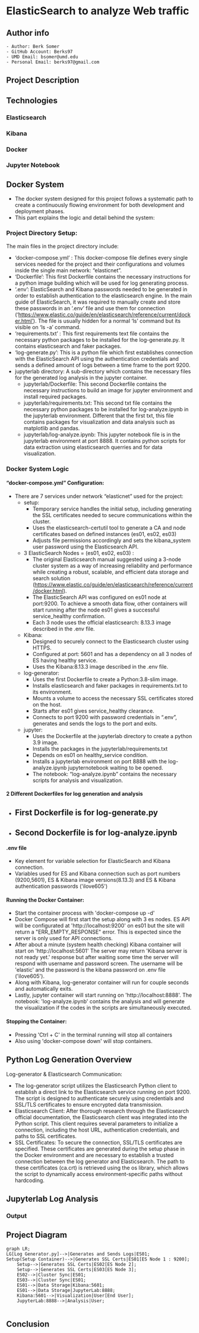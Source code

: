 # ElasticSearch to analyze Web traffic

## Author info

    - Author: Berk Somer
    - GitHub Account: Berks97
    - UMD Email: bsomer@umd.edu
    - Personal Email: berks97@gmail.com

## Project Description

## Technologies

### Elasticsearch

### Kibana

### Docker

### Jupyter Notebook

## Docker System
-	The docker system designed for this project follows a systematic path to create a continuously flowing environment for both development and deployment phases.
-	This part explains the logic and detail behind the system:

### Project Directory Setup: 
The main files in the project directory include:
-	‘docker-compose.yml’ : This docker-compose file defines every single services needed for the project and their configurations and volumes inside the single main network: “elasticnet”. 
-	‘Dockerfile’: This first Dockerfile contains the necessary instructions for a python image building which will be used for log generating process.
-	‘.env’: ElasticSearch and Kibana passwords needed to be generated in order to establish authentication to the elasticsearch engine. In the main guide of ElasticSearch, it was required to manually create and store these passwords in an ‘.env’ file and use them for connection (‘https://www.elastic.co/guide/en/elasticsearch/reference/current/docker.html’). The file is usually hidden for a normal ‘ls’ command but its visible on ‘ls -a’ command.
-	‘requirements.txt’ : This first requirements text file contains the necessary python packages to be installed for the log-generate.py. It contains elasticsearch and faker packages.
-	‘log-generate.py’: This is a python file which first establishes connection with the ElasticSearch API using the authentication credentials and sends a defined amount of logs between a time frame to the port 9200.
-	jupyterlab directory: A sub-directory which contains the necessary files for the generated log analysis in the jupyter container.
    -   jupyterlab/Dockerfile: This second Dockerfile contains the necessary instructions to build an image for jupyter environment and install required packages.
    -   jupyterlab/requirements.txt: This second txt file contains the necessary python packages to be installed for log-analyze.ipynb in the jupyterlab environment. Different that the first txt, this file contains packages for visualization and data analysis such as matplotlib and pandas.
    -	jupyterlab/log-analyze.ipynb: This jupyter notebook file is in the jupyterlab environment at port 8888. It contains python scripts for data extraction using elasticsearch querries and for data visualization. 

### Docker System Logic
#### “docker-compose.yml” Configuration:
- There are 7 services under network “elasticnet” used for the project: 
    - setup:
        - Temporary service handles the initial setup, including generating the SSL certificates needed to secure communications within the cluster. 
        - Uses the elasticsearch-certutil tool to generate a CA and node certificates based on defined instances (es01, es02, es03)
        - Adjusts file permissions accordingly and sets the kibana_system user password using the Elasticsearch API.
    -	3 ElasticSearch Nodes = (es01, es02, es03) : 
        - The original Elasticsearch manual suggested using a 3-node cluster system as a way of increasing reliability and performance while creating a robust, scalable, and efficient data storage and search solution (https://www.elastic.co/guide/en/elasticsearch/reference/current/docker.html). 
        - The ElasticSearch API was configured on es01 node at port:9200. To achieve a smooth data flow, other containers will start running after the node es01 gives a successful service_healthy confirmation.
        - Each 3 node uses the official elasticsearch: 8.13.3 image described in the .env file.
    -	Kibana: 
        - Designed to securely connect to the Elasticsearch cluster using HTTPS.
        - Configured at port: 5601 and has a dependency on all 3 nodes of ES having healthy service. 
        - Uses the Kibana:8.13.3 image described in the .env file.
    -	log-generator: 
        - Uses the first Dockerfile to create a Python:3.8-slim image.
        - Installs elasticsearch and faker packages in requirements.txt to its environment.
        - Mounts a volume to access the necessary SSL certificates stored on the host.
        - Starts after es01 gives service_healthy clearance.
        - Connects to port 9200 with password credentials in “.env”, generates and sends the logs to the port and exits. 
    -	jupyter: 
        - Uses the Dockerfile at the jupyterlab directory to create a python 3.9 image.
        - Installs the packages in the jupyterlab/requirements.txt
        - Depends on es01 on healthy_service condition. 
        - Installs a jupyterlab environment on port 8888 with the log-analyze.ipynb jupyternotebook waiting to be opened.
        - The notebook: “log-analyze.ipynb” contains the necessary scripts for analysis and visualization.
#### 2 Different Dockerfiles for log generation and analysis
- First Dockerfile is for log-generate.py
    - 
- Second Dockerfile is for log-analyze.ipynb
    - 

#### .env file
- Key element for variable selection for ElasticSearch and Kibana connection. 
- Variables used for ES and Kibana connection such as port numbers (9200,5601), ES & Kibana image versions(8.13.3) and ES & Kibana authentication passwords ('ilove605')


#### Running the Docker Container:
- Start the container process with 'docker-compose up -d'
- Docker Compose will first start the setup along with 3 es nodes. ES API will be configurated at 'http://localhost:9200' on es01 but the site will return a "ERR_EMPTY_RESPONSE" error. This is expected since the server is only used for API connections.
- After about a minute (system health checking) Kibana container will start on 'http://localhost:5601'
The server may return 'Kibana server is not ready yet.' response but after waiting some time the server will respond with username and password screen. The username will be 'elastic' and the password is the kibana password on .env file ('ilove605'). 
- Along with Kibana, log-generator container will run for couple seconds and automatically exits.
- Lastly, jupyter container will start running on 'http://localhost:8888'. The notebook: 'log-analyze.ipynb' contains the analysis and will generate the visualization if the codes in the scripts are simultaneously executed.

#### Stopping the Container:
- Pressing 'Ctrl + C' in the terminal running will stop all containers
- Also using 'docker-compose down' will stop containers.




## Python Log Generation Overview

Log-generator & Elasticsearch Communication:
- The log-generator script utilizes the Elasticsearch Python client to establish a direct link to the Elasticsearch service running on port 9200. The script is designed to authenticate securely using credentials and SSL/TLS certificates to ensure encrypted data transmission.
- Elasticsearch Client: After thorough research through the Elasticsearch official documentation, the Elasticsearch client was integrated into the Python script. This client requires several parameters to initialize a connection, including the host URL, authentication credentials, and paths to SSL certificates.
- SSL Certificates: To secure the connection, SSL/TLS certificates are specified. These certificates are generated during the setup phase in the Docker environment and are necessary to establish a trusted connection between the log generator and Elasticsearch. The path to these certificates (ca.crt) is retrieved using the os library, which allows the script to dynamically access environment-specific paths without hardcoding.


## Jupyterlab Log Analysis

### Output


## Project Diagram

```mermaid
graph LR;
LG[Log Generator.py]-->|Generates and Sends Logs|ES01;
Setup(Setup Container)-->|Generates SSL Certs|ES01[ES Node 1 : 9200];
    Setup-->|Generates SSL Certs|ES02[ES Node 2];
    Setup-->|Generates SSL Certs|ES03[ES Node 3];
    ES02-->|Cluster Sync|ES01;
    ES03-->|Cluster Sync|ES01;
    ES01-->|Data Storage|Kibana:5601;
    ES01-->|Data Storage|JupyterLab:8888;
    Kibana:5601-->|Visualization|User[End User];
    JupyterLab:8888-->|Analysis|User;


```

## Conclusion



